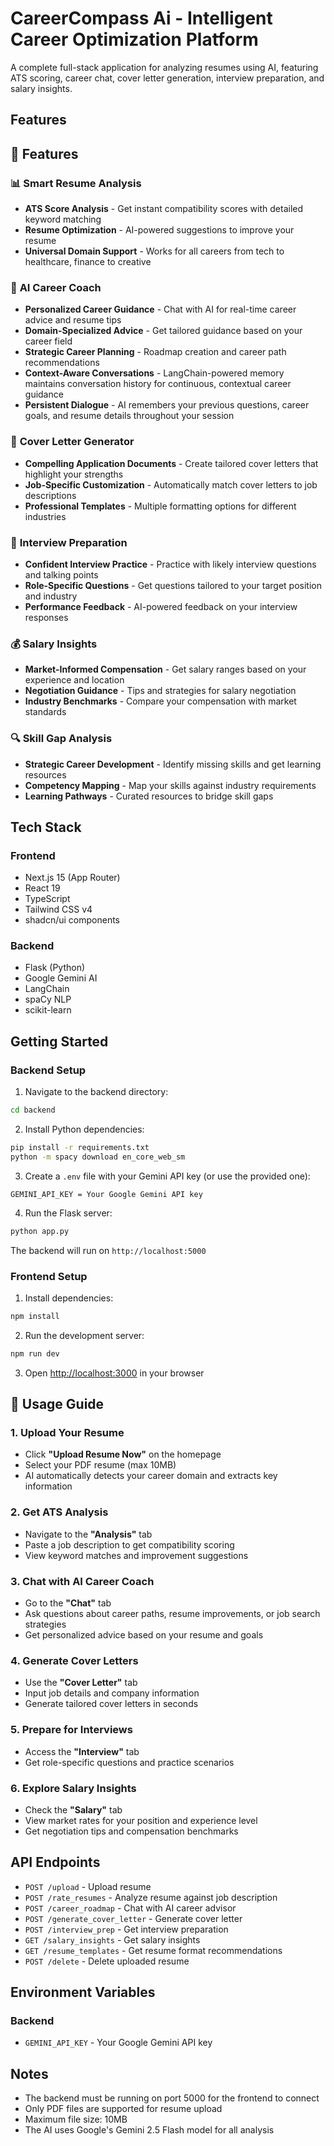# CareerCompass Ai - Intelligent Career Optimization Platform

A complete full-stack application for analyzing resumes using AI, featuring ATS scoring, career chat, cover letter generation, interview preparation, and salary insights.

## Features

## 🚀 Features

### 📊 **Smart Resume Analysis**
- **ATS Score Analysis** - Get instant compatibility scores with detailed keyword matching
- **Resume Optimization** - AI-powered suggestions to improve your resume
- **Universal Domain Support** - Works for all careers from tech to healthcare, finance to creative

### 🤖 **AI Career Coach**
- **Personalized Career Guidance** - Chat with AI for real-time career advice and resume tips
- **Domain-Specialized Advice** - Get tailored guidance based on your career field
- **Strategic Career Planning** - Roadmap creation and career path recommendations
- **Context-Aware Conversations** - LangChain-powered memory maintains conversation history for continuous, contextual career guidance
- **Persistent Dialogue** - AI remembers your previous questions, career goals, and resume details throughout your session

### 📝 **Cover Letter Generator**
- **Compelling Application Documents** - Create tailored cover letters that highlight your strengths
- **Job-Specific Customization** - Automatically match cover letters to job descriptions
- **Professional Templates** - Multiple formatting options for different industries

### 💼 **Interview Preparation**
- **Confident Interview Practice** - Practice with likely interview questions and talking points
- **Role-Specific Questions** - Get questions tailored to your target position and industry
- **Performance Feedback** - AI-powered feedback on your interview responses

### 💰 **Salary Insights**
- **Market-Informed Compensation** - Get salary ranges based on your experience and location
- **Negotiation Guidance** - Tips and strategies for salary negotiation
- **Industry Benchmarks** - Compare your compensation with market standards

### 🔍 **Skill Gap Analysis**
- **Strategic Career Development** - Identify missing skills and get learning resources
- **Competency Mapping** - Map your skills against industry requirements
- **Learning Pathways** - Curated resources to bridge skill gaps

## Tech Stack

### Frontend
- Next.js 15 (App Router)
- React 19
- TypeScript
- Tailwind CSS v4
- shadcn/ui components

### Backend
- Flask (Python)
- Google Gemini AI
- LangChain
- spaCy NLP
- scikit-learn

## Getting Started

### Backend Setup

1. Navigate to the backend directory:
```bash
cd backend
```

2. Install Python dependencies:
```bash
pip install -r requirements.txt
python -m spacy download en_core_web_sm
```

3. Create a `.env` file with your Gemini API key (or use the provided one):
```
GEMINI_API_KEY = Your Google Gemini API key
```

4. Run the Flask server:
```bash
python app.py
```

The backend will run on `http://localhost:5000`

### Frontend Setup

1. Install dependencies:
```bash
npm install
```

2. Run the development server:
```bash
npm run dev
```

3. Open [http://localhost:3000](http://localhost:3000) in your browser

## 📖 Usage Guide

### 1. **Upload Your Resume**
- Click **"Upload Resume Now"** on the homepage
- Select your PDF resume (max 10MB)
- AI automatically detects your career domain and extracts key information

### 2. **Get ATS Analysis**
- Navigate to the **"Analysis"** tab
- Paste a job description to get compatibility scoring
- View keyword matches and improvement suggestions

### 3. **Chat with AI Career Coach**
- Go to the **"Chat"** tab
- Ask questions about career paths, resume improvements, or job search strategies
- Get personalized advice based on your resume and goals

### 4. **Generate Cover Letters**
- Use the **"Cover Letter"** tab
- Input job details and company information
- Generate tailored cover letters in seconds

### 5. **Prepare for Interviews**
- Access the **"Interview"** tab
- Get role-specific questions and practice scenarios

### 6. **Explore Salary Insights**
- Check the **"Salary"** tab
- View market rates for your position and experience level
- Get negotiation tips and compensation benchmarks

## API Endpoints

- `POST /upload` - Upload resume
- `POST /rate_resumes` - Analyze resume against job description
- `POST /career_roadmap` - Chat with AI career advisor
- `POST /generate_cover_letter` - Generate cover letter
- `POST /interview_prep` - Get interview preparation
- `GET /salary_insights` - Get salary insights
- `GET /resume_templates` - Get resume format recommendations
- `POST /delete` - Delete uploaded resume

## Environment Variables

### Backend
- `GEMINI_API_KEY` - Your Google Gemini API key

## Notes

- The backend must be running on port 5000 for the frontend to connect
- Only PDF files are supported for resume upload
- Maximum file size: 10MB
- The AI uses Google's Gemini 2.5 Flash model for all analysis



